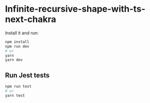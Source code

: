 # Infinite-recursive-shape-with-ts-next-chakra

Install it and run:

```bash
npm install
npm run dev
# or
yarn
yarn dev
```

## Run Jest tests

```bash
npm run test
# or
yarn test
```

